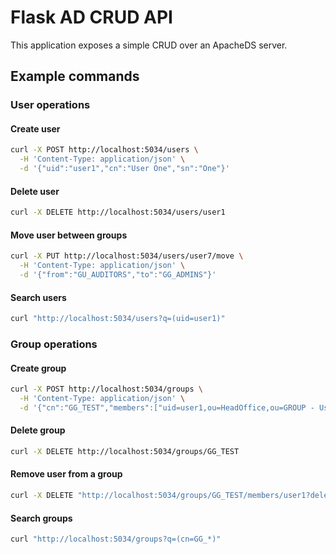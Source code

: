 # Flask AD CRUD API

This application exposes a simple CRUD over an ApacheDS server.

## Example commands

### User operations

#### Create user
```bash
curl -X POST http://localhost:5034/users \
  -H 'Content-Type: application/json' \
  -d '{"uid":"user1","cn":"User One","sn":"One"}'
```

#### Delete user
```bash
curl -X DELETE http://localhost:5034/users/user1
```

#### Move user between groups
```bash
curl -X PUT http://localhost:5034/users/user7/move \
  -H 'Content-Type: application/json' \
  -d '{"from":"GU_AUDITORS","to":"GG_ADMINS"}'
```

#### Search users
```bash
curl "http://localhost:5034/users?q=(uid=user1)"
```

### Group operations

#### Create group
```bash
curl -X POST http://localhost:5034/groups \
  -H 'Content-Type: application/json' \
  -d '{"cn":"GG_TEST","members":["uid=user1,ou=HeadOffice,ou=GROUP - Users,dc=people,dc=example,dc=com"],"owner":"user1"}'
```

#### Delete group
```bash
curl -X DELETE http://localhost:5034/groups/GG_TEST
```

#### Remove user from a group
```bash
curl -X DELETE "http://localhost:5034/groups/GG_TEST/members/user1?delete_empty_group=true"
```

#### Search groups
```bash
curl "http://localhost:5034/groups?q=(cn=GG_*)"
```


